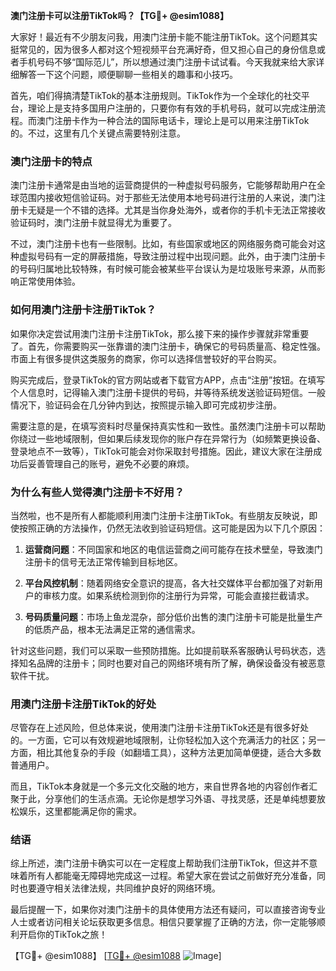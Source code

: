 **澳门注册卡可以注册TikTok吗？【TG💪+ @esim1088】**

大家好！最近有不少朋友问我，用澳门注册卡能不能注册TikTok。这个问题其实挺常见的，因为很多人都对这个短视频平台充满好奇，但又担心自己的身份信息或者手机号码不够“国际范儿”，所以想通过澳门注册卡试试看。今天我就来给大家详细解答一下这个问题，顺便聊聊一些相关的趣事和小技巧。

首先，咱们得搞清楚TikTok的基本注册规则。TikTok作为一个全球化的社交平台，理论上是支持多国用户注册的，只要你有有效的手机号码，就可以完成注册流程。而澳门注册卡作为一种合法的国际电话卡，理论上是可以用来注册TikTok的。不过，这里有几个关键点需要特别注意。

### 澳门注册卡的特点

澳门注册卡通常是由当地的运营商提供的一种虚拟号码服务，它能够帮助用户在全球范围内接收短信验证码。对于那些无法使用本地号码进行注册的人来说，澳门注册卡无疑是一个不错的选择。尤其是当你身处海外，或者你的手机卡无法正常接收验证码时，澳门注册卡就显得尤为重要了。

不过，澳门注册卡也有一些限制。比如，有些国家或地区的网络服务商可能会对这种虚拟号码有一定的屏蔽措施，导致注册过程中出现问题。此外，由于澳门注册卡的号码归属地比较特殊，有时候可能会被某些平台误认为是垃圾账号来源，从而影响正常使用体验。

### 如何用澳门注册卡注册TikTok？

如果你决定尝试用澳门注册卡注册TikTok，那么接下来的操作步骤就非常重要了。首先，你需要购买一张靠谱的澳门注册卡，确保它的号码质量高、稳定性强。市面上有很多提供这类服务的商家，你可以选择信誉较好的平台购买。

购买完成后，登录TikTok的官方网站或者下载官方APP，点击“注册”按钮。在填写个人信息时，记得输入澳门注册卡提供的号码，并等待系统发送验证码短信。一般情况下，验证码会在几分钟内到达，按照提示输入即可完成初步注册。

需要注意的是，在填写资料时尽量保持真实性和一致性。虽然澳门注册卡可以帮助你绕过一些地域限制，但如果后续发现你的账户存在异常行为（如频繁更换设备、登录地点不一致等），TikTok可能会对你采取封号措施。因此，建议大家在注册成功后妥善管理自己的账号，避免不必要的麻烦。

### 为什么有些人觉得澳门注册卡不好用？

当然啦，也不是所有人都能顺利用澳门注册卡注册TikTok。有些朋友反映说，即使按照正确的方法操作，仍然无法收到验证码短信。这可能是因为以下几个原因：

1. **运营商问题**：不同国家和地区的电信运营商之间可能存在技术壁垒，导致澳门注册卡的信号无法正常传输到目标地区。
   
2. **平台风控机制**：随着网络安全意识的提高，各大社交媒体平台都加强了对新用户的审核力度。如果系统检测到你的注册行为异常，可能会直接拦截请求。

3. **号码质量问题**：市场上鱼龙混杂，部分低价出售的澳门注册卡可能是批量生产的低质产品，根本无法满足正常的通信需求。

针对这些问题，我们可以采取一些预防措施。比如提前联系客服确认号码状态，选择知名品牌的注册卡；同时也要对自己的网络环境有所了解，确保设备没有被恶意软件干扰。

### 用澳门注册卡注册TikTok的好处

尽管存在上述风险，但总体来说，使用澳门注册卡注册TikTok还是有很多好处的。一方面，它可以有效规避地域限制，让你轻松加入这个充满活力的社区；另一方面，相比其他复杂的手段（如翻墙工具），这种方法更加简单便捷，适合大多数普通用户。

而且，TikTok本身就是一个多元文化交融的地方，来自世界各地的内容创作者汇聚于此，分享他们的生活点滴。无论你是想学习外语、寻找灵感，还是单纯想要放松娱乐，这里都能满足你的需求。

### 结语

综上所述，澳门注册卡确实可以在一定程度上帮助我们注册TikTok，但这并不意味着所有人都能毫无障碍地完成这一过程。希望大家在尝试之前做好充分准备，同时也要遵守相关法律法规，共同维护良好的网络环境。

最后提醒一下，如果你对澳门注册卡的具体使用方法还有疑问，可以直接咨询专业人士或者访问相关论坛获取更多信息。相信只要掌握了正确的方法，你一定能够顺利开启你的TikTok之旅！

【TG💪+ @esim1088】 [[TG💪+ @esim1088](https://t.me/s/esim1088) ![Image](https://i.postimg.cc/4NQfJmqS/Snipaste-2025-05-13-00-14-12.png)]